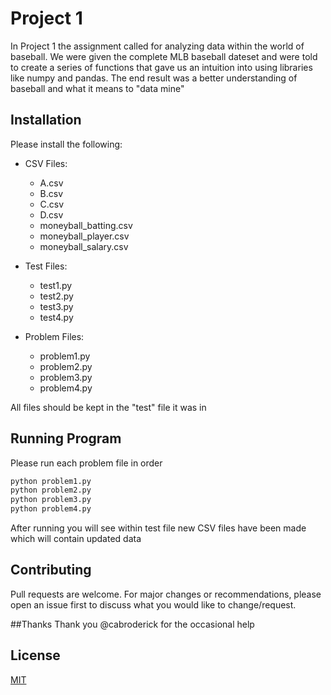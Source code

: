 # Project 1

In Project 1 the assignment called for analyzing data within the world of baseball. We were given the complete MLB baseball dateset and were told to create a series of functions that gave us an intuition into using libraries like numpy and pandas. The end result was a better understanding of baseball and what it means to "data mine"

## Installation

Please install the following:
- CSV Files:
  - A.csv
  - B.csv
  - C.csv
  - D.csv
  - moneyball_batting.csv
  - moneyball_player.csv
  - moneyball_salary.csv

- Test Files:
  - test1.py
  - test2.py
  - test3.py
  - test4.py

- Problem Files:
  - problem1.py
  - problem2.py
  - problem3.py
  - problem4.py

All files should be kept in the "test" file it was in


## Running Program

Please run each problem file in order
```python
python problem1.py
python problem2.py
python problem3.py
python problem4.py
```
After running you will see within test file new CSV files have been made which will contain updated data

## Contributing
Pull requests are welcome. For major changes or recommendations, please open an issue first to discuss what you would like to change/request.

##Thanks
Thank you @cabroderick for the occasional help

## License
[MIT](https://choosealicense.com/licenses/mit/)
